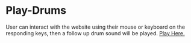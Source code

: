 # Play-Drums
User can interact with the website using their mouse or keyboard on the responding keys, then a follow up drum sound will be played.
<a href= "https://goan3392.github.io/Play-Drums/" > Play Here. </a>
